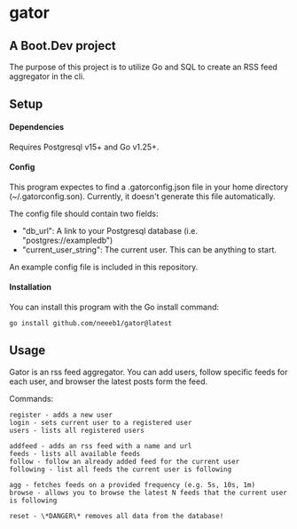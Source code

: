 # gator

## A Boot.Dev project
The purpose of this project is to utilize Go and SQL to create an RSS feed aggregator in the cli.

## Setup

#### Dependencies
Requires Postgresql v15+ and Go v1.25+.



#### Config
This program expectes to find a .gatorconfig.json file in your home directory (~/.gatorconfig.son). Currently, it doesn't generate this file automatically. 

The config file should contain two fields: 
- "db_url": A link to your Postgresql database (i.e. "postgres://exampledb")
- "current_user_string": The current user. This can be anything to start.

An example config file is included in this repository.

#### Installation

You can install this program with the Go install command:
```
go install github.com/neeeb1/gator@latest
```
## Usage

Gator is an rss feed aggregator. You can add users, follow specific feeds for each user, and browser the latest posts form the feed.

Commands:
```
register - adds a new user
login - sets current user to a registered user
users - lists all registered users

addfeed - adds an rss feed with a name and url
feeds - lists all available feeds
follow - follow an already added feed for the current user
following - list all feeds the current user is following

agg - fetches feeds on a provided frequency (e.g. 5s, 10s, 1m)
browse - allows you to browse the latest N feeds that the current user is following

reset - \*DANGER\* removes all data from the database!
```
